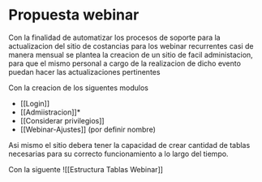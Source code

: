 # Propuesta webinar

Con la finalidad de automatizar los procesos de soporte para la actualizacion del sitio de costancias para los webinar recurrentes casi de manera mensual se plantea la creacion de un sitio de facil administacion, para que el mismo personal a cargo de la realizacion de dicho evento puedan hacer las actualizaciones pertinentes

Con la creacion de los siguentes modulos
- [[Login]]
- [[Admiistracion]]*
- [[Considerar privilegios]]
- [[Webinar-Ajustes]] (por definir nombre)

Asi mismo el sitio debera tener la capacidad de crear cantidad de tablas necesarias para su correcto funcionamiento a lo largo del tiempo.

Con la siguente ![[Estructura Tablas Webinar]]